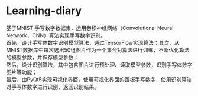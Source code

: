 # Learning-diary

   基于MNIST 手写数字数据集，运用卷积神经网络（Convolutional Neural Network，CNN）算法实现手写数字识别。<br>
   首先，设计手写体数字识别模型算法，通过TensorFlow实现算法；其次，从MNIST数据库中每次选出50组图片作为一个集合对算法进行训练，不断优化算法的模型参数，并保存模型参数；<br>
   然后，设计识别算法，其中包含图片进行预处理、读取模型参数，识别手写体数字图片等功能；<br>
   最后，由PyQt5实现可视化界面，使用可视化界面的画板手写数字，使用识别算法对手写体数字进行识别，返回识别结果。

